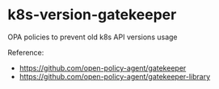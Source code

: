 # k8s-version-gatekeeper
OPA policies to prevent old k8s API versions usage 

Reference:
- https://github.com/open-policy-agent/gatekeeper
- https://github.com/open-policy-agent/gatekeeper-library
